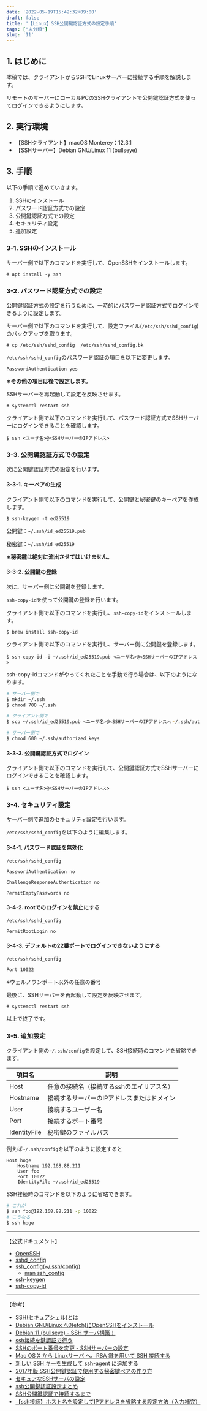 ```yaml
---
date: '2022-05-19T15:42:32+09:00'
draft: false
title: '【Linux】SSH公開鍵認証方式の設定手順'
tags: ["未分類"]
slug: '11'
---
```


## 1. はじめに

本稿では、クライアントからSSHでLinuxサーバーに接続する手順を解説します。

リモートのサーバーにローカルPCのSSHクライアントで公開鍵認証方式を使ってログインできるようにします。

## 2. 実行環境

- 【SSHクライアント】macOS Monterey：12.3.1
- 【SSHサーバー】Debian GNU/Linux 11 (bullseye)

## 3. 手順

以下の手順で進めていきます。

1. SSHのインストール
1. パスワード認証方式での設定
1. 公開鍵認証方式での設定
1. セキュリティ設定
1. 追加設定

### 3-1. SSHのインストール

サーバー側で以下のコマンドを実行して、OpenSSHをインストールします。

```
# apt install -y ssh
```

### 3-2. パスワード認証方式での設定

公開鍵認証方式の設定を行うために、一時的にパスワード認証方式でログインできるように設定します。

サーバー側で以下のコマンドを実行して、設定ファイル(`/etc/ssh/sshd_config`)のバックアップを取ります。

```
# cp /etc/ssh/sshd_config  /etc/ssh/sshd_config.bk
```

`/etc/ssh/sshd_config`のパスワード認証の項目を以下に変更します。

```
PasswordAuthentication yes
```

**※その他の項目は後で設定します。**

SSHサーバーを再起動して設定を反映させます。

```
# systemctl restart ssh
```

クライアント側で以下のコマンドを実行して、パスワード認証方式でSSHサーバーにログインできることを確認します。

```
$ ssh <ユーザ名>@<SSHサーバーのIPアドレス>
```

### 3-3. 公開鍵認証方式での設定

次に公開鍵認証方式の設定を行います。

#### 3-3-1. キーペアの生成

クライアント側で以下のコマンドを実行して、公開鍵と秘密鍵のキーペアを作成します。

```
$ ssh-keygen -t ed25519
```

公開鍵：`~/.ssh/id_ed25519.pub`

秘密鍵：`~/.ssh/id_ed25519`

**※秘密鍵は絶対に流出させてはいけません。**

#### 3-3-2. 公開鍵の登録

次に、サーバー側に公開鍵を登録します。

`ssh-copy-id`を使って公開鍵の登録を行います。

クライアント側で以下のコマンドを実行し、`ssh-copy-id`をインストールします。

```
$ brew install ssh-copy-id
```

クライアント側で以下のコマンドを実行し、サーバー側に公開鍵を登録します。

```
$ ssh-copy-id -i ~/.ssh/id_ed25519.pub <ユーザ名>@<SSHサーバーのIPアドレス>
```

ssh-copy-idコマンドがやってくれたことを手動で行う場合は、以下のようになります。

```zsh
# サーバー側で
$ mkdir ~/.ssh
$ chmod 700 ~/.ssh

# クライアント側で
$ scp ~/.ssh/id_ed25519.pub <ユーザ名>@<SSHサーバーのIPアドレス>:~/.ssh/authorized_keys

# サーバー側で
$ chmod 600 ~/.ssh/authorized_keys
```

#### 3-3-3. 公開鍵認証方式でログイン

クライアント側で以下のコマンドを実行して、公開鍵認証方式でSSHサーバーにログインできることを確認します。

```
$ ssh <ユーザ名>@<SSHサーバーのIPアドレス>
```

### 3-4. セキュリティ設定

サーバー側で追加のセキュリティ設定を行います。

`/etc/ssh/sshd_config`を以下のように編集します。

#### 3-4-1. パスワード認証を無効化
`/etc/ssh/sshd_config`
```
PasswordAuthentication no

ChallengeResponseAuthentication no

PermitEmptyPasswords no
```

#### 3-4-2. rootでのログインを禁止にする

`/etc/ssh/sshd_config`
```
PermitRootLogin no
```

#### 3-4-3. デフォルトの22番ポートでログインできないようにする
`/etc/ssh/sshd_config`
```
Port 10022
```

※ウェルノウンポート以外の任意の番号

最後に、SSHサーバーを再起動して設定を反映させます。

```
# systemctl restart ssh
```
以上で終了です。

### 3-5. 追加設定

クライアント側の`~/.ssh/config`を設定して、SSH接続時のコマンドを省略できます。

|項目名|説明|
|---|---|
|Host|任意の接続名（接続するsshのエイリアス名）|
|Hostname|接続するサーバーのIPアドレスまたはドメイン|
|User|接続するユーザー名|
|Port|接続するポート番号|
|IdentityFile|秘密鍵のファイルパス|

例えば`~/.ssh/config`を以下のように設定すると

```
Host hoge
	Hostname 192.168.88.211
	User foo
	Port 10022
	IdentityFile ~/.ssh/id_ed25519
```

SSH接続時のコマンドを以下のように省略できます。

```zsh
# これが
$ ssh foo@192.168.88.211 -p 10022
# こうなる
$ ssh hoge
```

---

【公式ドキュメント】

- [OpenSSH](https://www.openssh.com/)
- [sshd_config](https://www.ssh.com/academy/ssh/sshd_config)
- [ssh_config(~/.ssh/config)](https://www.ssh.com/academy/ssh/config)
    - [man ssh_config](https://man.openbsd.org/OpenBSD-current/man5/ssh_config.5)
- [ssh-keygen](https://www.ssh.com/academy/ssh/keygen)
- [ssh-copy-id](https://www.ssh.com/academy/ssh/copy-id)

---

【参考】

- [SSH(セキュアシェル)とは](https://e-words.jp/w/SSH.html)
- [Debian GNU/Linux 4.0(etch)にOpenSSHをインストール](http://www.bnote.net/kuro_box/ssh_inst.html)
- [Debian 11 (bullseye) - SSH サーバ構築！](https://www.mk-mode.com/blog/2021/09/15/debian-11-ssh-installation/)
- [ssh接続を鍵認証で行う](http://www.tooyama.org/ssh-key.html)
- [SSHのポート番号を変更 - SSHサーバーの設定](https://webkaru.net/linux/change-ssh-port/)
- [Mac OS X から Linuxサーバ へ、RSA 鍵を用いて SSH 接続する](https://joker.hatenablog.com/entry/2013/06/05/192336)
- [新しい SSH キーを生成して ssh-agent に追加する](https://docs.github.com/ja/authentication/connecting-to-github-with-ssh/generating-a-new-ssh-key-and-adding-it-to-the-ssh-agent)
- [2017年版 SSH公開鍵認証で使用する秘密鍵ペアの作り方](https://qiita.com/wnoguchi/items/a72a042bb8159c35d056)
- [セキュアなSSHサーバの設定](https://qiita.com/comefigo/items/092137ac40f319cb14fa)
- [ssh公開鍵認証設定まとめ](https://qiita.com/ir-yk/items/af8550fea92b5c5f7fca)
- [SSH公開鍵認証で接続するまで](https://qiita.com/kazokmr/items/754169cfa996b24fcbf5)
- [【ssh接続】ホスト名を設定してIPアドレスを省略する設定方法（入力補完）](https://tofusystem.work/programming-hack/easy-ssh-login-setting/)
